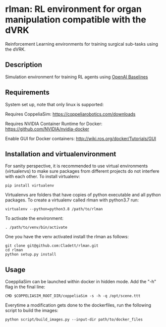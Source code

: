 # rlman: RL environment for organ manipulation compatible with the dVRK
Reinforcement Learning environments for training surgical sub-tasks using the dVRK.

## Description
Simulation environment for training RL agents using [OpenAI Baselines](https://github.com/openai/baselines)

## Requirements
System set up, note that only linux is supported:

Requires CoppeliaSim: https://coppeliarobotics.com/downloads

Requires NVIDIA Container Runtime for Docker: https://github.com/NVIDIA/nvidia-docker

Enable GUI for Docker containers: http://wiki.ros.org/docker/Tutorials/GUI

## Installation and virtualenvironment 
For sanity perspective, it is recommended to use virtual environments (virtualenvs) to make sure packages from different projects do not interfere with each other. 
To install virtualenv:

`pip install virtualenv`

Virtualenvs are folders that have copies of python executable and all python packages. To create a virtualenv called rlman with python3.7 run:

`virtualenv --python=python3.8 /path/to/rlman`

To activate the environment:

`. /path/to/venv/bin/activate`

One you have the venv activated install the rlman as follows:
```
git clone git@github.com:Cladett/rlman.git
cd rlman
python setup.py install
```

## Usage
CoeppliaSim can be launched within docker in hidden mode. Add the "-h" flag in the final line:

```
CMD $COPPELIASIM_ROOT_DIR/coppeliaSim -s -h -q /opt/scene.ttt 
```

Everytime a modification gets done to the dockerfiles, run the following script to build the images:

```
python script/build_images.py --input-dir path/to/docker_files
```
